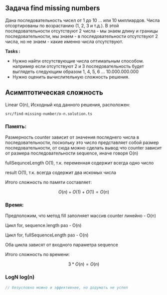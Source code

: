 ## Задача find missing numbers

Дана последовательность чисел от 1 до 10 ... или 10 миллиардов. Числа отсортированы по возрастанию (1, 2, 3 и т.д.). В этой последовательности отсутствуют 2 числа - мы знаем длину и границы последовательности, мы знаем - в последовательности отсутствуют 2 числа, но не знаем - какие именно числа отсутствуют.

<b>Tasks :</b>

- Нужно найти отсутствующие числа оптимальным способом. например если отсутствуют 2 и 3 последовательность будет выглядеть следующим образом 1, 4, 5, 6 ... 10.000.000.000
- Нужно оценить вычислительную сложность решения.

## Асимптотическая сложность

Linear O(n), Исходный код данного решения, расположен:

`src/find-missing-number/o-n.solution.ts`

### Память:

Размерность counter зависит от значения последнего числа в последовательности, поскольку это число представляет собой размер последовательности, от сюда можно сделать вывод что counter зависит от размера последовательности sequence, иначе говоря O(n)

fullSequnceLength O(1), т.к. переменная содержит всегда одно число

result O(1), т.к. всегда содержит два искомых числа

Итого сложность по памяти составляет:

```math
O(n) + O(1) + O(1) = O(n)
```

### Время:

Предположим, что метод fill заполняет массив counter линейно - O(n)

Цикл for, sequence.length раз - O(n)

Цикл for, fullSequenceLength раз - O(n)

Оба цикла зависят от входного параметра sequence

Итого сложность по времени:

```math
3 * O(n) = O(n)
```

### LogN log(n)

```ts
// безусловно можно и эффективнее, но додумать не успел
```
